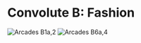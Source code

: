 # Convolute B: Fashion
![Arcades B1a,2](https://user-images.githubusercontent.com/36647441/146057798-21ccea0c-78b7-44d5-a7be-db470f954864.jpeg)
![Arcades B6a,4](https://user-images.githubusercontent.com/36647441/145730573-44c32f24-74b0-4e04-9799-29c8e004e280.jpg)


